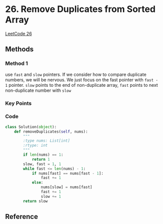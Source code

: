 # 26. Remove Duplicates from Sorted Array

[LeetCode 26](https://leetcode.com/problems/remove-duplicates-from-sorted-array/)

## Methods

### Method 1

use `fast` and `slow` pointers. If we consider how to compare duplicate numbers, we will be nervous. We just focus on the fast pointer with `fast - 1` pointer.
`slow` points to the end of non-duplicate array, `fast` points to next non-duplicate number with `slow`

### Key Points


### Code

```python
class Solution(object):
    def removeDuplicates(self, nums):
        """
        :type nums: List[int]
        :rtype: int
        """
        if len(nums) == 1:
            return 1
        slow, fast = 1, 1
        while fast <= len(nums) - 1:
            if nums[fast] == nums[fast - 1]:
                fast += 1
            else:
                nums[slow] = nums[fast]
                fast += 1
                slow += 1
        return slow
```

## Reference